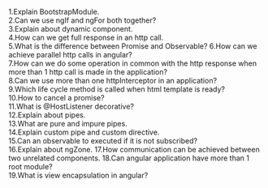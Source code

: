 1.Explain BootstrapModule.      
2.Can we use ngIf and ngFor both together?    
3.Explain about dynamic component.       
4.How can we get full response in an http call.  
5.What is the difference between Promise and Observable? 
6.How can we achieve parallel http calls in angular?              
7.How can we do some operation in common with the http response when more than 1 http call is made in the application?      
8.Can we use more than one httpInterceptor in an application?  
9.Which life cycle method is called when html template is ready?  
10.How to cancel a promise?  
11.What is @HostListener decorative?  
12.Explain about pipes.   
13.What are pure and impure pipes.    
14.Explain custom pipe and custom directive.    
15.Can an observable to executed if it is not subscribed?    
16.Explain about ngZone. 
17.How communication can be achieved between two unrelated components. 
18.Can angular application have more than 1 root module?  
19.What is view encapsulation in angular?  
